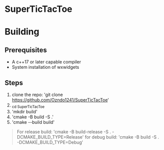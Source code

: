# SuperTicTacToe

# Building
  ## Prerequisites
  - A c++17 or later capable compiler
  - System installation of wxwidgets

  ## Steps
  1) clone the repo: 'git clone https://github.com/Ozndo1241/SuperTicTacToe'
  2) <sub>cd SuperTicTacToe</sub>
  3) 'mkdir build'
  4) 'cmake -B build -S .'
  5) 'cmake --build build'

  > For release build: 'cmake -B build-release -S . -DCMAKE_BUILD_TYPE=Release'
  > for debug build: 'cmake -B build -S . -DCMAKE_BUILD_TYPE=Debug'
 
